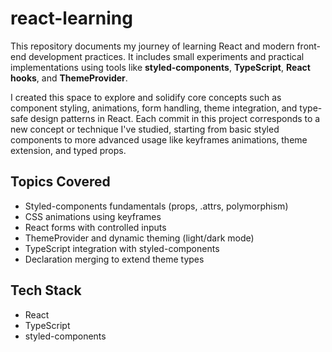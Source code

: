 # react-learning

This repository documents my journey of learning React and modern front-end development practices. It includes small experiments and practical implementations using tools like **styled-components**, **TypeScript**, **React hooks**, and **ThemeProvider**.

I created this space to explore and solidify core concepts such as component styling, animations, form handling, theme integration, and type-safe design patterns in React. Each commit in this project corresponds to a new concept or technique I've studied, starting from basic styled components to more advanced usage like keyframes animations, theme extension, and typed props.

## Topics Covered

- Styled-components fundamentals (props, .attrs, polymorphism)
- CSS animations using keyframes
- React forms with controlled inputs
- ThemeProvider and dynamic theming (light/dark mode)
- TypeScript integration with styled-components
- Declaration merging to extend theme types

## Tech Stack

- React
- TypeScript
- styled-components

